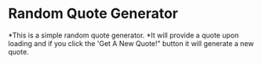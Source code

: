 # Random Quote Generator

*This is a simple random quote generator.
*It will provide a quote upon loading and if you click the 'Get A New Quote!" button it will generate a new quote.
